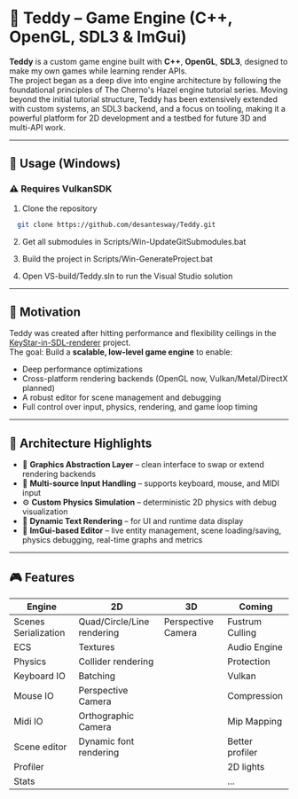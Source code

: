 # 🧸 Teddy – Game Engine (C++, OpenGL, SDL3 & ImGui)

**Teddy** is a custom game engine built with **C++**, **OpenGL**, **SDL3**, designed to make my own games while learning render APIs.  
The project began as a deep dive into engine architecture by following the foundational principles of The Cherno's Hazel engine tutorial series.
Moving beyond the initial tutorial structure, Teddy has been extensively extended with custom systems, an SDL3 backend, and a focus on tooling, making it a powerful platform for 2D development and a testbed for future 3D and multi-API work.

---

## 🧪 Usage (Windows)

### ⚠️ Requires VulkanSDK

1. Clone the repository
```bash
  git clone https://github.com/desantesway/Teddy.git
```

2. Get all submodules in Scripts/Win-UpdateGitSubmodules.bat

3. Build the project in Scripts/Win-GenerateProject.bat

4. Open VS-build/Teddy.sln to run the Visual Studio solution

---

## 🚧 Motivation

Teddy was created after hitting performance and flexibility ceilings in the [KeyStar-in-SDL-renderer](https://github.com/desantesway/KeyStar-in-SDL-renderer) project.  
The goal: Build a **scalable, low-level game engine** to enable:

- Deep performance optimizations
- Cross-platform rendering backends (OpenGL now, Vulkan/Metal/DirectX planned)
- A robust editor for scene management and debugging
- Full control over input, physics, rendering, and game loop timing

---

## 🧩 Architecture Highlights

- 🧱 **Graphics Abstraction Layer** – clean interface to swap or extend rendering backends
- 🎹 **Multi-source Input Handling** – supports keyboard, mouse, and MIDI input
- ⚙️ **Custom Physics Simulation** – deterministic 2D physics with debug visualization
- 📝 **Dynamic Text Rendering** – for UI and runtime data display
- 🧰 **ImGui-based Editor** – live entity management, scene loading/saving, physics debugging, real-time graphs and metrics

---

## 🎮 Features

Engine                 | 2D                          | 3D                     | Coming
-------------          | -------------               | -------------          | -------------
Scenes Serialization   | Quad/Circle/Line rendering  | Perspective Camera     | Fustrum Culling
ECS                    | Textures                    |                        | Audio Engine
Physics                | Collider rendering          |                        | Protection
Keyboard IO            | Batching                    |                        | Vulkan
Mouse IO               | Perspective Camera          |                        | Compression
Midi IO                | Orthographic Camera         |                        | Mip Mapping
Scene editor           | Dynamic font rendering      |                        | Better profiler
Profiler               |                             |                        | 2D lights
Stats                  |                             |                        | ...
